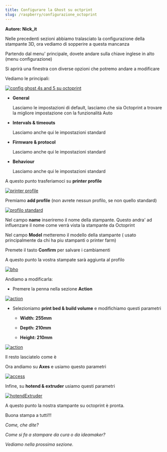 ```yaml
---
title: Configurare la Ghost su octprint
slug: /raspberry/configurazione_octoprint
---
```


**Autore: Nick_it**

Nelle precedenti sezioni abbiamo tralasciato la configurazione della stampante 3D, ora vediamo di sopperire a questa mancanza

Partendo dal menu' principale, dovete andare sulla chiave inglese in alto (menu configurazione)

Si aprirà una finestra con diverse opzioni che potremo andare a modificare

Vediamo le principali:

[ ![config ghost 4s and 5 su octoprint](/img/config1.jpg) ](/img/config1.jpg)

* **General**

  Lasciamo le impostazioni di default, lasciamo che sia Octoprint a trovare la migliore impostazione con la funzionalità Auto

* **Intervals & timeouts**

  Lasciamo anche qui le impostazioni standard
  
* **Firmware & protocol**

  Lasciamo anche qui le impostazioni standard
  
* **Behaviour**

  Lasciamo anche qui le impostazioni standard

A questo punto trasferiamoci su **printer profile**

[ ![printer profile](/img/config2.jpg) ](/img/config2.jpg)

Premiamo **add profile** (non avrete nessun profilo, se non quello standard)

[ ![profilo standard](/img/config3.jpg) ](/img/config3.jpg)


Nel campo **name** inseriremo il nome della stampante. Questo andra' ad influenzare il nome come verrà vista la stampante da Octoprint

Nel campo **Model** metteremo il modello della stampante ( usato principalmente da chi ha piu stampanti o printer farm)

Premete il tasto **Confirm** per salvare i cambiamenti

A questo punto la vostra stampate sarà aggiunta al profilo

[ ![bho](/img/config4.jpg) ](/img/config4.jpg)

Andiamo a modificarla:

* Premere la penna nella sezione **Action**

[ ![action](/img/config5.jpg) ](/img/config5.jpg)


* Selezioniamo **print bed & build volume** e modifichiamo questi parametri
    * **Width: 255mm**

    * **Depth: 210mm**

    * **Height: 210mm**

[ ![action](/img/config6.jpg) ](/img/config6.jpg)


Il resto lasciatelo come è

Ora andiamo su **Axes** e usiamo questo parametri

[ ![access](/img/config7.jpg) ](/img/config7.jpg)


Infine, su **hotend & extruder** usiamo questi parametri

[ ![hotendExtruder](/img/config8.jpg) ](/img/config8.jpg)

A questo punto la nostra stampante su octoprint è pronta.

Buona stampa a tutti!!!



*Come, che dite?* 

*Come si fa a stampare da cura o da ideamaker?*

*Vediamo nella prossima sezione.*
